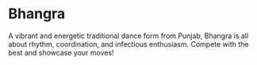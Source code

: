 # Bhangra

A vibrant and energetic traditional dance form from Punjab, Bhangra is all about rhythm, coordination, and infectious enthusiasm. Compete with the best and showcase your moves!
